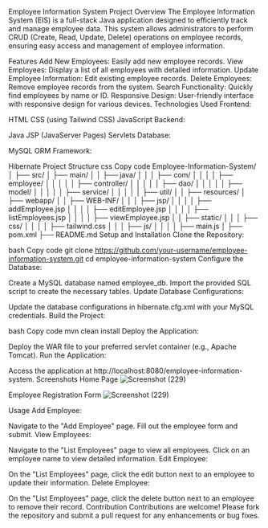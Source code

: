 Employee Information System
Project Overview
The Employee Information System (EIS) is a full-stack Java application designed to efficiently track and manage employee data. This system allows administrators to perform CRUD (Create, Read, Update, Delete) operations on employee records, ensuring easy access and management of employee information.

Features
Add New Employees: Easily add new employee records.
View Employees: Display a list of all employees with detailed information.
Update Employee Information: Edit existing employee records.
Delete Employees: Remove employee records from the system.
Search Functionality: Quickly find employees by name or ID.
Responsive Design: User-friendly interface with responsive design for various devices.
Technologies Used
Frontend:

HTML
CSS (using Tailwind CSS)
JavaScript
Backend:

Java
JSP (JavaServer Pages)
Servlets
Database:

MySQL
ORM Framework:

Hibernate
Project Structure
css
Copy code
Employee-Information-System/
│
├── src/
│   ├── main/
│   │   ├── java/
│   │   │   ├── com/
│   │   │   │   ├── employee/
│   │   │   │   │   ├── controller/
│   │   │   │   │   ├── dao/
│   │   │   │   │   ├── model/
│   │   │   │   │   ├── service/
│   │   │   │   │   ├── util/
│   │   ├── resources/
│   ├── webapp/
│   │   ├── WEB-INF/
│   │   │   ├── jsp/
│   │   │   │   ├── addEmployee.jsp
│   │   │   │   ├── editEmployee.jsp
│   │   │   │   ├── listEmployees.jsp
│   │   │   │   ├── viewEmployee.jsp
│   │   ├── static/
│   │   │   ├── css/
│   │   │   │   ├── tailwind.css
│   │   │   ├── js/
│   │   │   │   ├── main.js
│
├── pom.xml
├── README.md
Setup and Installation
Clone the Repository:

bash
Copy code
git clone https://github.com/your-username/employee-information-system.git
cd employee-information-system
Configure the Database:

Create a MySQL database named employee_db.
Import the provided SQL script to create the necessary tables.
Update Database Configurations:

Update the database configurations in hibernate.cfg.xml with your MySQL credentials.
Build the Project:

bash
Copy code
mvn clean install
Deploy the Application:

Deploy the WAR file to your preferred servlet container (e.g., Apache Tomcat).
Run the Application:

Access the application at http://localhost:8080/employee-information-system.
Screenshots
Home Page
![Screenshot (229)](https://github.com/user-attachments/assets/97e5755c-0aa6-41a9-9031-ed8c51d95ed1)


Employee Registration Form
![Screenshot (229)](https://github.com/user-attachments/assets/771ba7cb-cc1b-4bb9-9717-c4d7e2412ba5)


Usage
Add Employee:

Navigate to the "Add Employee" page.
Fill out the employee form and submit.
View Employees:

Navigate to the "List Employees" page to view all employees.
Click on an employee name to view detailed information.
Edit Employee:

On the "List Employees" page, click the edit button next to an employee to update their information.
Delete Employee:

On the "List Employees" page, click the delete button next to an employee to remove their record.
Contribution
Contributions are welcome! Please fork the repository and submit a pull request for any enhancements or bug fixes.
